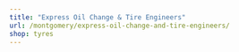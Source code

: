 ```yaml
---
title: "Express Oil Change & Tire Engineers"
url: /montgomery/express-oil-change-and-tire-engineers/
shop: tyres
---
```


